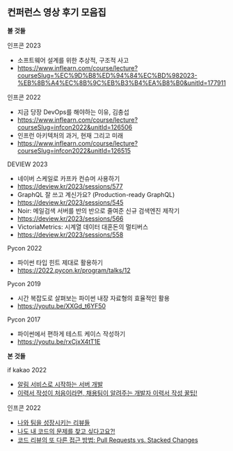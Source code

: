 ## 컨퍼런스 영상 후기 모음집

**볼 것들**

인프콘 2023
- 소프트웨어 설계를 위한 추상적, 구조적 사고
- https://www.inflearn.com/course/lecture?courseSlug=%EC%9D%B8%ED%94%84%EC%BD%982023-%EB%8B%A4%EC%8B%9C%EB%B3%B4%EA%B8%B0&unitId=177911

인프콘 2022
- 지금 당장 DevOps를 해야하는 이유, 김충섭
- https://www.inflearn.com/course/lecture?courseSlug=infcon2022&unitId=126506
- 인프런 아키텍처의 과거, 현재 그리고 미래
- https://www.inflearn.com/course/lecture?courseSlug=infcon2022&unitId=126515

DEVIEW 2023
- 네이버 스케일로 카프카 컨슈머 사용하기
- https://deview.kr/2023/sessions/577
- GraphQL 잘 쓰고 계신가요? (Production-ready GraphQL)
- https://deview.kr/2023/sessions/545
- Noir: 메일검색 서버를 반의 반으로 줄여준 신규 검색엔진 제작기
- https://deview.kr/2023/sessions/566
- VictoriaMetrics: 시계열 데이터 대혼돈의 멀티버스
- https://deview.kr/2023/sessions/558

Pycon 2022
- 파이썬 타입 힌트 제대로 활용하기
- https://2022.pycon.kr/program/talks/12

Pycon 2019
- 시간 복잡도로 살펴보는 파이썬 내장 자료형의 효율적인 활용
- https://youtu.be/XXGd_t6YF50

Pycon 2017
- 파이썬에서 편하게 테스트 케이스 작성하기
- https://youtu.be/rxCjxX4tT1E

**본 것들**

if kakao 2022
- [알림 서비스로 시작하는 서버 개발](https://github.com/mimseong/Study/blob/main/Conference/%EC%95%8C%EB%A6%BC%EC%84%9C%EB%B9%84%EC%8A%A4%EB%A1%9C%EC%8B%9C%EC%9E%91%ED%95%98%EB%8A%94%EC%84%9C%EB%B2%84%EA%B0%9C%EB%B0%9C.md)
- [이력서 작성이 처음이라면, 채용팀이 알려주는 개발자 이력서 작성 꿀팁!](https://github.com/mimseong/Study/blob/main/Conference/%EC%9D%B4%EB%A0%A5%EC%84%9C%EC%9E%91%EC%84%B1%EC%9D%B4%EC%B2%98%EC%9D%8C%EC%9D%B4%EB%9D%BC%EB%A9%B4%2C%EC%B1%84%EC%9A%A9%ED%8C%80%EC%9D%B4%EC%95%8C%EB%A0%A4%EC%A3%BC%EB%8A%94%EA%B0%9C%EB%B0%9C%EC%9E%90%EC%9D%B4%EB%A0%A5%EC%84%9C%EC%9E%91%EC%84%B1%EA%BF%80%ED%8C%81.md)

인프콘 2022
- [나와 팀을 성장시키는 리뷰들](https://github.com/mimseong/Study/blob/main/Conference/%EB%82%98%EC%99%80%ED%8C%80%EC%9D%84%EC%84%B1%EC%9E%A5%EC%8B%9C%ED%82%A4%EB%8A%94%EB%A6%AC%EB%B7%B0%EB%93%A4.md)
- [나도 내 코드의 문제를 찾고 싶다고요?!](https://github.com/mimseong/Study/blob/main/Conference/%EB%82%98%EB%8F%84%EB%82%B4%EC%BD%94%EB%93%9C%EC%9D%98%EB%AC%B8%EC%A0%9C%EB%A5%BC%EC%B0%BE%EA%B3%A0%EC%8B%B6%EB%8B%A4%EA%B3%A0%EC%9A%94.md)
- [코드 리뷰의 또 다른 접근 방법: Pull Requests vs. Stacked Changes](https://github.com/mimseong/Study/blob/main/Conference/%EC%BD%94%EB%93%9C%EB%A6%AC%EB%B7%B0%EC%9D%98%EB%98%90%EB%8B%A4%EB%A5%B8%EC%A0%91%EA%B7%BC%EB%B0%A9%EB%B2%95.md)

